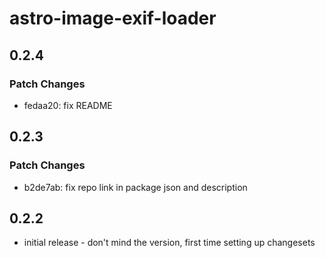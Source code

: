 # astro-image-exif-loader

## 0.2.4

### Patch Changes

- fedaa20: fix README

## 0.2.3

### Patch Changes

- b2de7ab: fix repo link in package json and description

## 0.2.2

- initial release - don't mind the version, first time setting up changesets
